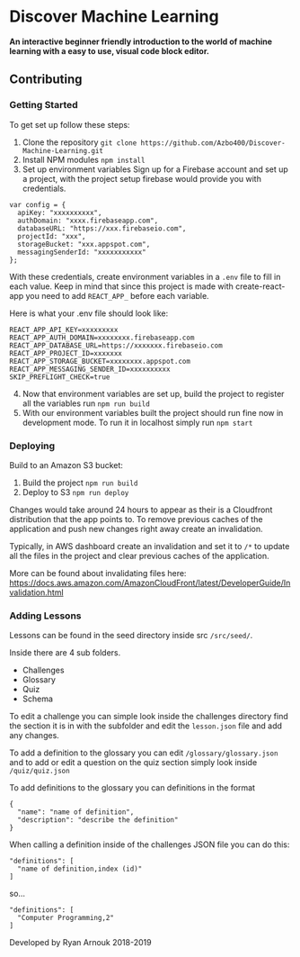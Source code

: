 # Discover Machine Learning
**An interactive beginner friendly introduction to the world of machine learning with a easy to use, visual code block editor.** 

## Contributing
### Getting Started
To get set up follow these steps: 
1. Clone the repository 
`git clone https://github.com/Azbo400/Discover-Machine-Learning.git`
2. Install NPM modules
`npm install`
3. Set up environment variables
Sign up for a Firebase account and set up a project, with the project setup firebase would provide you with credentials. 
```
var config = {
  apiKey: "xxxxxxxxxx",
  authDomain: "xxxx.firebaseapp.com",
  databaseURL: "https://xxx.firebaseio.com",
  projectId: "xxx",
  storageBucket: "xxx.appspot.com",
  messagingSenderId: "xxxxxxxxxxx"
};
```
With these credentials, create environment variables in a `.env` file to fill in each value. 
Keep in mind that since this project is made with create-react-app you need to add `REACT_APP_` before each variable.

Here is what your .env file should look like: 
```
REACT_APP_API_KEY=xxxxxxxxx
REACT_APP_AUTH_DOMAIN=xxxxxxxx.firebaseapp.com
REACT_APP_DATABASE_URL=https://xxxxxxx.firebaseio.com
REACT_APP_PROJECT_ID=xxxxxxx
REACT_APP_STORAGE_BUCKET=xxxxxxxx.appspot.com
REACT_APP_MESSAGING_SENDER_ID=xxxxxxxxxx
SKIP_PREFLIGHT_CHECK=true
```
4. Now that environment variables are set up, build the project to register all the variables run `npm run build`
5. With our environment variables built the project should run fine now in development mode. To run it in localhost simply run `npm start`

### Deploying
Build to an Amazon S3 bucket:
1. Build the project `npm run build`
2. Deploy to S3 `npm run deploy`

Changes would take around 24 hours to appear as their is a Cloudfront distribution that the app points to. To remove previous caches of the application and push new changes right away create an invalidation.

Typically, in AWS dashboard create an invalidation and set it to `/*` to update all the files in the project and clear previous caches of the application. 

More can be found about invalidating files here: 
https://docs.aws.amazon.com/AmazonCloudFront/latest/DeveloperGuide/Invalidation.html


### Adding Lessons
Lessons can be found in the seed directory inside src `/src/seed/`. 

Inside there are 4 sub folders. 
- Challenges
- Glossary
- Quiz 
- Schema 

To edit a challenge you can simple look inside the challenges directory find the section it is in with the subfolder and edit the `lesson.json` file and add any changes. 


To add a definition to the glossary you can edit `/glossary/glossary.json` and to add or edit a question on the quiz section simply look inside `/quiz/quiz.json`

To add definitions to the glossary you can definitions in the format 
``` 
{
  "name": "name of definition",
  "description": "describe the definition"
}
```

When calling a definition inside of the challenges JSON file you can do this: 
```
"definitions": [
  "name of definition,index (id)"
]
```
so...
```
"definitions": [
  "Computer Programming,2"
]
```

Developed by Ryan Arnouk 2018-2019
